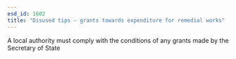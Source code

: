```yaml
---
esd_id: 1602
title: "Disused tips - grants towards expenditure for remedial works"
---
```


A local authority must comply with the conditions of any grants made by the Secretary of State

